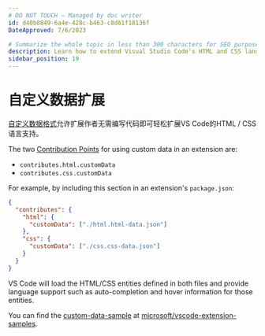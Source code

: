 ```yaml
---
# DO NOT TOUCH — Managed by doc writer
id: d40b8849-6a4e-428c-b463-c8d61f18136f
DateApproved: 7/6/2023

# Summarize the whole topic in less than 300 characters for SEO purpose
description: Learn how to extend Visual Studio Code's HTML and CSS language support.
sidebar_position: 19
---
```


# 自定义数据扩展

[自定义数据格式](https://github.com/microsoft/vscode-custom-data)允许扩展作者无需编写代码即可轻松扩展VS Code的HTML / CSS语言支持。

The two [Contribution Points](/api/references/contribution-points) for using custom data in an extension are:

- `contributes.html.customData`
- `contributes.css.customData`

For example, by including this section in an extension's `package.json`:

```json
{
  "contributes": {
    "html": {
      "customData": ["./html.html-data.json"]
    },
    "css": {
      "customData": ["./css.css-data.json"]
    }
  }
}
```

VS Code will load the HTML/CSS entities defined in both files and provide language support such as auto-completion and hover information for those entities.

You can find the [custom-data-sample](https://github.com/microsoft/vscode-extension-samples/tree/main/custom-data-sample) at [microsoft/vscode-extension-samples](https://github.com/microsoft/vscode-extension-samples).
